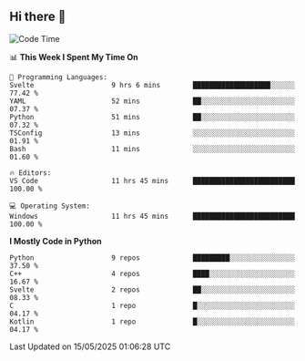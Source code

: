 ## Hi there 👋

<!--START_SECTION:waka-->
![Code Time](http://img.shields.io/badge/Code%20Time-198%20hrs%205%20mins-blue)

📊 **This Week I Spent My Time On** 

```text
💬 Programming Languages: 
Svelte                   9 hrs 6 mins        ███████████████████░░░░░░   77.42 % 
YAML                     52 mins             ██░░░░░░░░░░░░░░░░░░░░░░░   07.37 % 
Python                   51 mins             ██░░░░░░░░░░░░░░░░░░░░░░░   07.32 % 
TSConfig                 13 mins             ░░░░░░░░░░░░░░░░░░░░░░░░░   01.91 % 
Bash                     11 mins             ░░░░░░░░░░░░░░░░░░░░░░░░░   01.60 % 

🔥 Editors: 
VS Code                  11 hrs 45 mins      █████████████████████████   100.00 % 

💻 Operating System: 
Windows                  11 hrs 45 mins      █████████████████████████   100.00 % 
```

**I Mostly Code in Python** 

```text
Python                   9 repos             █████████░░░░░░░░░░░░░░░░   37.50 % 
C++                      4 repos             ████░░░░░░░░░░░░░░░░░░░░░   16.67 % 
Svelte                   2 repos             ██░░░░░░░░░░░░░░░░░░░░░░░   08.33 % 
C                        1 repo              █░░░░░░░░░░░░░░░░░░░░░░░░   04.17 % 
Kotlin                   1 repo              █░░░░░░░░░░░░░░░░░░░░░░░░   04.17 % 
```




 Last Updated on 15/05/2025 01:06:28 UTC
<!--END_SECTION:waka-->
